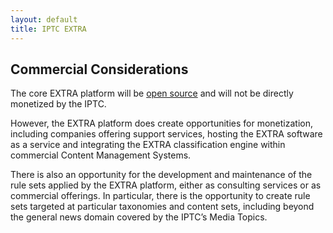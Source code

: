 ```yaml
---
layout: default
title: IPTC EXTRA
---
```

## Commercial Considerations

The core EXTRA platform will be [open source](opensource.html) and will not be directly monetized by the IPTC.

However, the EXTRA platform does create opportunities for monetization, including companies offering support services, hosting the EXTRA software as a service and integrating the EXTRA classification engine within commercial Content Management Systems.

There is also an opportunity for the development and maintenance of the rule sets applied by the EXTRA platform, either as consulting services or as commercial offerings. In particular, there is the opportunity to create rule sets targeted at particular taxonomies and content sets, including beyond the general news domain covered by the IPTC’s Media Topics.
